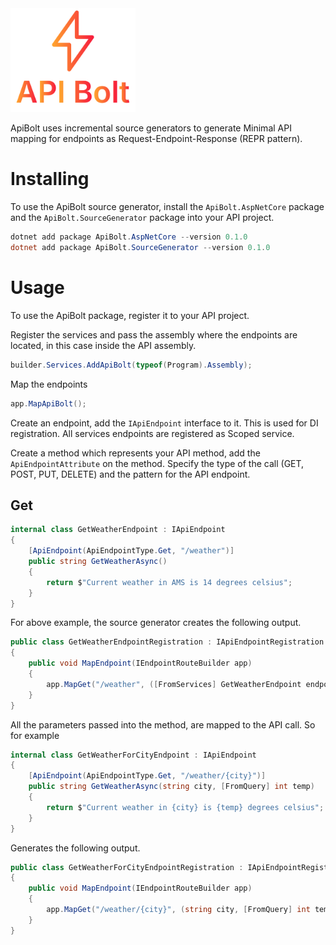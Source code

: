 <img src="logo.png" alt="drawing" width="200"/>

ApiBolt uses incremental source generators to generate Minimal API mapping for endpoints as Request-Endpoint-Response (REPR pattern).


# Installing

To use the ApiBolt source generator, install the `ApiBolt.AspNetCore` package and the `ApiBolt.SourceGenerator` package into your API project.

```powershell
dotnet add package ApiBolt.AspNetCore --version 0.1.0
dotnet add package ApiBolt.SourceGenerator --version 0.1.0
```

# Usage

To use the ApiBolt package, register it to your API project.

Register the services and pass the assembly where the endpoints are located, in this case inside the API assembly.

```c#
builder.Services.AddApiBolt(typeof(Program).Assembly);
```

Map the endpoints

```c#
app.MapApiBolt();
```

Create an endpoint, add the `IApiEndpoint` interface to it. This is used for DI registration. All services endpoints are registered as Scoped service. 

Create a method which represents your API method, add the `ApiEndpointAttribute` on the method. Specify the type of the call (GET, POST, PUT, DELETE) and the pattern for the API endpoint.


## Get

```c#
internal class GetWeatherEndpoint : IApiEndpoint
{
    [ApiEndpoint(ApiEndpointType.Get, "/weather")]
    public string GetWeatherAsync()
    {
        return $"Current weather in AMS is 14 degrees celsius";
    }
}
```

For above example, the source generator creates the following output. 

```c#
public class GetWeatherEndpointRegistration : IApiEndpointRegistration
{
    public void MapEndpoint(IEndpointRouteBuilder app)
    {
        app.MapGet("/weather", ([FromServices] GetWeatherEndpoint endpoint) => endpoint.GetWeatherAsync());
    }
}
```

All the parameters passed into the method, are mapped to the API call. So for example

```c#
internal class GetWeatherForCityEndpoint : IApiEndpoint
{
    [ApiEndpoint(ApiEndpointType.Get, "/weather/{city}")]
    public string GetWeatherAsync(string city, [FromQuery] int temp)
    {
        return $"Current weather in {city} is {temp} degrees celsius";
    }
}
```

Generates the following output.

```c#
public class GetWeatherForCityEndpointRegistration : IApiEndpointRegistration
{
    public void MapEndpoint(IEndpointRouteBuilder app)
    {
        app.MapGet("/weather/{city}", (string city, [FromQuery] int temp, [FromServices] GetWeatherForCityEndpoint endpoint) => endpoint.GetWeatherAsync(city, temp));
    }
}
```

